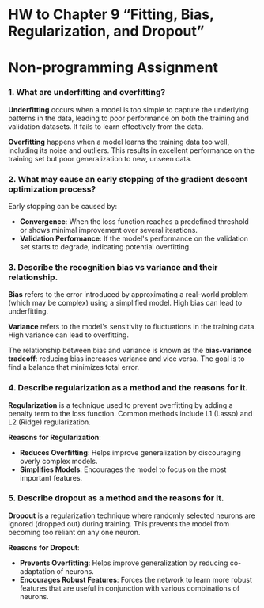 # HW to Chapter 9 “Fitting, Bias, Regularization, and Dropout”

# Non-programming Assignment

### 1. What are underfitting and overfitting?

**Underfitting** occurs when a model is too simple to capture the underlying patterns in the data, leading to poor performance on both the training and validation datasets. It fails to learn effectively from the data.

**Overfitting** happens when a model learns the training data too well, including its noise and outliers. This results in excellent performance on the training set but poor generalization to new, unseen data.

### 2. What may cause an early stopping of the gradient descent optimization process?

Early stopping can be caused by:
- **Convergence**: When the loss function reaches a predefined threshold or shows minimal improvement over several iterations.
- **Validation Performance**: If the model's performance on the validation set starts to degrade, indicating potential overfitting.

### 3. Describe the recognition bias vs variance and their relationship.

**Bias** refers to the error introduced by approximating a real-world problem (which may be complex) using a simplified model. High bias can lead to underfitting.

**Variance** refers to the model's sensitivity to fluctuations in the training data. High variance can lead to overfitting.

The relationship between bias and variance is known as the **bias-variance tradeoff**: reducing bias increases variance and vice versa. The goal is to find a balance that minimizes total error.

### 4. Describe regularization as a method and the reasons for it.

**Regularization** is a technique used to prevent overfitting by adding a penalty term to the loss function. Common methods include L1 (Lasso) and L2 (Ridge) regularization.

**Reasons for Regularization**:
- **Reduces Overfitting**: Helps improve generalization by discouraging overly complex models.
- **Simplifies Models**: Encourages the model to focus on the most important features.

### 5. Describe dropout as a method and the reasons for it.

**Dropout** is a regularization technique where randomly selected neurons are ignored (dropped out) during training. This prevents the model from becoming too reliant on any one neuron.

**Reasons for Dropout**:
- **Prevents Overfitting**: Helps improve generalization by reducing co-adaptation of neurons.
- **Encourages Robust Features**: Forces the network to learn more robust features that are useful in conjunction with various combinations of neurons.